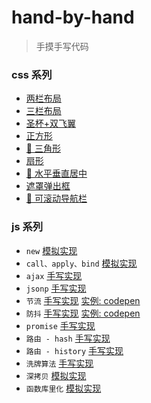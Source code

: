 # hand-by-hand

> 手摸手写代码

### css 系列

- [两栏布局](https://lebronjs.github.io/hand-by-hand/css/两栏布局.html)
- [三栏布局](https://lebronjs.github.io/hand-by-hand/css/三栏布局.html)
- [圣杯+双飞翼](https://lebronjs.github.io/hand-by-hand/css/圣杯+双飞翼.html)
- [正方形](https://lebronjs.github.io/hand-by-hand/css/正方形.html)
- [📌 三角形](https://lebronjs.github.io/hand-by-hand/css/三角形.html)
- [扇形](https://lebronjs.github.io/hand-by-hand/css/扇形.html)
- [📌 水平垂直居中](https://lebronjs.github.io/hand-by-hand/css/水平垂直居中.html)
- [遮罩弹出框](https://lebronjs.github.io/hand-by-hand/css/弹出框.html)
- [📌 可滚动导航栏](https://lebronjs.github.io/hand-by-hand/css/导航栏.html)

### js 系列

- `new` [模拟实现](https://github.com/lebronjs/hand-by-hand/blob/master/js/_new.js)
- `call、apply、bind` [模拟实现](https://github.com/lebronjs/hand-by-hand/blob/master/js/_call_apply_bind.js)
- `ajax` [手写实现](https://github.com/lebronjs/hand-by-hand/blob/master/js/_ajax.js)
- `jsonp` [手写实现](https://github.com/lebronjs/hand-by-hand/blob/master/js/_jsonp.js)
- `节流` [手写实现](https://github.com/lebronjs/hand-by-hand/blob/master/js/_throttle.js) [实例: codepen](https://codepen.io/xuge/pen/NWxdWRx)
- `防抖` [手写实现](https://github.com/lebronjs/hand-by-hand/blob/master/js/_debounce.js) [实例: codepen](https://codepen.io/xuge/pen/LYGbVqB)
- `promise` [手写实现](https://github.com/lebronjs/hand-by-hand/blob/master/js/_promise.js)
- `路由 - hash` [手写实现](https://lebronjs.github.io/hand-by-hand/js/hash_route.html)
- `路由 - history` [手写实现](https://lebronjs.github.io/hand-by-hand/js/history_route.html)
- `洗牌算法` [手写实现](https://github.com/lebronjs/hand-by-hand/blob/master/js/_shuffle.js)
- `深拷贝` [模拟实现](https://github.com/lebronjs/hand-by-hand/blob/master/js/_clone.js)
- `函数库里化` [模拟实现](https://github.com/lebronjs/hand-by-hand/blob/master/js/_curry.js)
